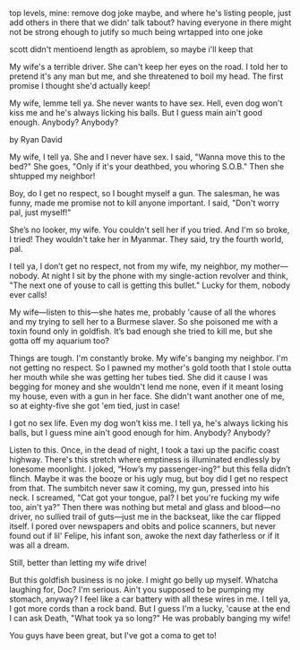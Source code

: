 
top levels, mine: remove dog joke maybe, and where he's listing people, just add others in there that we didn' talk tabout? having everyone in there might not be strong ehough to jutify so much being wrtapped into one joke

scott didn't mentioend length as aproblem, so maybe i'll keep that

My wife's a terrible driver. She can't keep her eyes on the road. I told her to pretend it's any man but me, and she threatened to boil my head. The first promise I thought she'd actually keep!

My wife, lemme tell ya. She never wants to have sex. Hell, even dog won't kiss me and he's always licking his balls. But I guess main ain't good enough. Anybody? Anybody?




by Ryan David

My wife, I tell ya. She and I never have sex. I said, "Wanna move this to the bed?" She goes, "Only if it's your deathbed, you whoring S.O.B." Then she shtupped my neighbor! 

Boy, do I get no respect, so I bought myself a gun. The salesman, he was funny, made me promise not to kill anyone important. I said, "Don't worry pal, just myself!"

She’s no looker, my wife. You couldn't sell her if you tried. And I'm so broke, I tried! They wouldn't take her in Myanmar. They said, try the fourth world, pal. 

I tell ya, I don’t get no respect, not from my wife, my neighbor, my mother—nobody. At night I sit by the phone with my single-action revolver and think, "The next one of youse to call is getting this bullet." Lucky for them, nobody ever calls!

My wife—listen to this—she hates me, probably 'cause of all the whores and my trying to sell her to a Burmese slaver. So she poisoned me with a toxin found only in goldfish. It’s bad enough she tried to kill me, but she gotta off my aquarium too? 

Things are tough. I'm constantly broke. My wife's banging my neighbor. I'm not getting no respect. So I pawned my mother's gold tooth that I stole outta her mouth while she was getting her tubes tied. She did it cause I was begging for money and she wouldn't lend me none, even if it meant losing my house, even with a gun in her face. She didn't want another one of me, so at eighty-five she got 'em tied, just in case!

I got no sex life. Even my dog won’t kiss me. I tell ya, he's always licking his balls, but I guess mine ain't good enough for him. Anybody? Anybody?

Listen to this. Once, in the dead of night, I took a taxi up the pacific coast highway. There's this stretch where emptiness is illuminated endlessly by lonesome moonlight. I joked, “How’s my passenger-ing?” but this fella didn’t flinch. Maybe it was the booze or his ugly mug, but boy did I get no respect from that. The sumbitch never saw it coming, my gun, pressed into his neck. I screamed, "Cat got your tongue, pal? I bet you're fucking my wife too, ain't ya?” Then there was nothing but metal and glass and blood—no driver, no sullied trail of guts—just me in the backseat, like the car flipped itself. I pored over newspapers and obits and police scanners, but never found out if lil' Felipe, his infant son, awoke the next day fatherless or if it was all a dream. 

Still, better than letting my wife drive!

But this goldfish business is no joke. I might go belly up myself. Whatcha laughing for, Doc? I'm serious. Ain't you supposed to be pumping my stomach, anyway? I feel like a car battery with all these wires in me. I tell ya, I got more cords than a rock band. But I guess I'm a lucky, 'cause at the end I can ask Death, "What took ya so long?" He was probably banging my wife! 

You guys have been great, but I've got a coma to get to!
